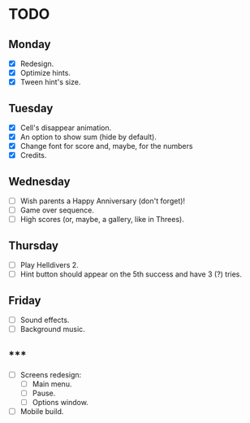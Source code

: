 # TODO

## Monday

- [x] Redesign.
- [x] Optimize hints.
- [x] Tween hint's size.

## Tuesday

- [x] Cell's disappear animation.
- [x] An option to show sum (hide by default).
- [x] Change font for score and, maybe, for the numbers
- [x] Credits.

## Wednesday

- [ ] Wish parents a Happy Anniversary (don't forget)!
- [ ] Game over sequence.
- [ ] High scores (or, maybe, a gallery, like in Threes).

## Thursday

- [ ] Play Helldivers 2.
- [ ] Hint button should appear on the 5th success and have 3 (?) tries.

## Friday

- [ ] Sound effects.
- [ ] Background music.

## ***

- [ ] Screens redesign:
    - [ ] Main menu.
    - [ ] Pause.
    - [ ] Options window.
- [ ] Mobile build.
